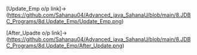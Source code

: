 [Update_Emp o/p link]->(https://github.com/Sahanau04/Advanced_java_SahanaU/blob/main/8.JDBC_Programs/8d.Update_Emp/Update_Emp.png)

[After_Upadte o/p link]->(https://github.com/Sahanau04/Advanced_java_SahanaU/blob/main/8.JDBC_Programs/8d.Update_Emp/After_Update.png)
